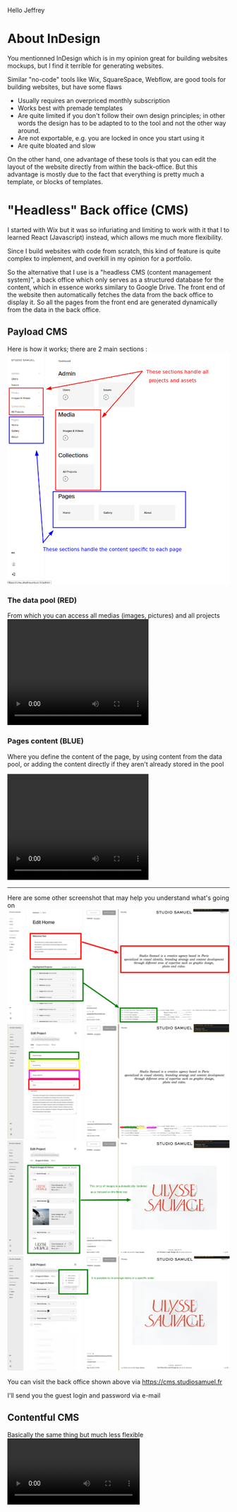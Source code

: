 



Hello Jeffrey 


# About InDesign

You mentionned InDesign which is in my opinion great for building websites mockups, but I find it terrible for generating websites.

Similar "no-code" tools like Wix, SquareSpace, Webflow, are good tools for building websites, but have some flaws

- Usually requires an overpriced monthly subscription
- Works best with premade templates
- Are quite limited if you don't follow their own design principles; in other words the design has to be adapted to to the tool and not the other way around.
- Are not exportable, e.g. you are locked in once you start using it
- Are quite bloated and slow

On the other hand, one advantage of these tools is that you can edit the layout of the website directly from within the back-office.
But this advantage is mostly due to the fact that everything is pretty much a template, or blocks of templates.


# "Headless" Back office (CMS)

I started with Wix but it was so infuriating and limiting to work with it that I to learned React (Javascript) instead, which allows me much more flexibility.

Since I build websites with code from scratch, this kind of feature is quite complex to implement, and overkill in my opinion for a portfolio.

So the alternative that I use is a "headless CMS (content management system)", a back office which only serves as a structured database for the content, which in essence works similary to Google Drive.
The front end of the website then automatically fetches the data from the back office to display it.
So all the pages from the front end are generated dynamically from the data in the back office.

## Payload CMS

Here is how it works; there are 2 main sections :
![image](./one.png)

### The data pool (RED)
From which you can access all medias (images, pictures) and all projects
<video width="320" height="240" controls>
  <source src="./pool.mkv" type="video/mp4">
</video>


### Pages content (BLUE)
Where you define the content of the page, by using content from the data pool,
or adding the content directly if they aren't already stored in the pool

<video width="320" height="240" controls>
  <source src="./projects.mp4" type="video/mp4">
</video>


---

Here are some other screenshot that may help you understand what's going on
![projects](./two.png)
![projects](./three.png)
![projects](./four.png)
![projects](./five.png)

You can visit the back office shown above via
https://cms.studiosamuel.fr

I'll send you the guest login and password via e-mail

## Contentful CMS

Basically the same thing but much less flexible
![projects](./contentful.mp4)


